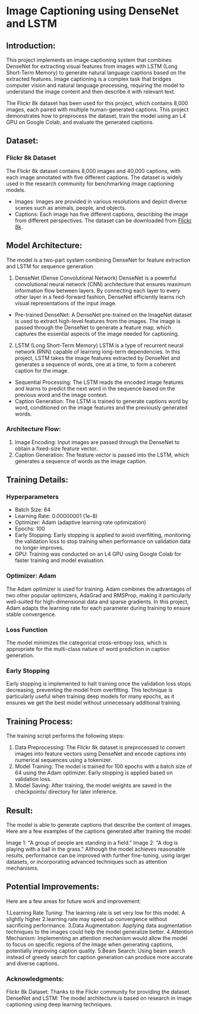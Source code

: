# Image Captioning using DenseNet and LSTM

## Introduction:
This project implements an image captioning system that combines DenseNet for extracting visual features from images with LSTM (Long Short-Term Memory) to generate natural language captions based on the extracted features. Image captioning is a complex task that bridges computer vision and natural language processing, requiring the model to understand the image content and then describe it with relevant text.  

The Flickr 8k dataset has been used for this project, which contains 8,000 images, each paired with multiple human-generated captions. This project demonstrates how to preprocess the dataset, train the model using an L4 GPU on Google Colab, and evaluate the generated captions.

## Dataset:
### Flickr 8k Dataset
The Flickr 8k dataset contains 8,000 images and 40,000 captions, with each image annotated with five different captions. The dataset is widely used in the research community for benchmarking image captioning models.
+ Images: Images are provided in various resolutions and depict diverse scenes such as animals, people, and objects.
+ Captions: Each image has five different captions, describing the image from different perspectives.
The dataset can be downloaded from [Flickr 8k](https://github.com/jbrownlee/Datasets/releases/tag/Flickr8k).

## Model Architecture:
The model is a two-part system combining DenseNet for feature extraction and LSTM for sequence generation.

1. DenseNet (Dense Convolutional Network)
DenseNet is a powerful convolutional neural network (CNN) architecture that ensures maximum information flow between layers. By connecting each layer to every other layer in a feed-forward fashion, DenseNet efficiently learns rich visual representations of the input image.

+ Pre-trained DenseNet: A DenseNet pre-trained on the ImageNet dataset is used to extract high-level features from the images. The image is passed through the DenseNet to generate a feature map, which captures the essential aspects of the image needed for captioning.
2. LSTM (Long Short-Term Memory)
LSTM is a type of recurrent neural network (RNN) capable of learning long-term dependencies. In this project, LSTM takes the image features extracted by DenseNet and generates a sequence of words, one at a time, to form a coherent caption for the image.
+ Sequential Processing: The LSTM reads the encoded image features and learns to predict the next word in the sequence based on the previous word and the image context.
+ Caption Generation: The LSTM is trained to generate captions word by word, conditioned on the image features and the previously generated words.

### Architecture Flow:
1. Image Encoding: Input images are passed through the DenseNet to obtain a fixed-size feature vector.
2. Caption Generation: The feature vector is passed into the LSTM, which generates a sequence of words as the image caption.

## Training Details:
### Hyperparameters
+ Batch Size: 64
+ Learning Rate: 0.00000001 (1e-8)
+ Optimizer: Adam (adaptive learning rate optimization)
+ Epochs: 100
+ Early Stopping: Early stopping is applied to avoid overfitting, monitoring the validation loss to stop training when performance on validation data no longer improves.
+ GPU: Training was conducted on an L4 GPU using Google Colab for faster training and model evaluation.

### Optimizer: Adam
The Adam optimizer is used for training. Adam combines the advantages of two other popular optimizers, AdaGrad and RMSProp, making it particularly well-suited for high-dimensional data and sparse gradients. In this project, Adam adapts the learning rate for each parameter during training to ensure stable convergence.

### Loss Function
The model minimizes the categorical cross-entropy loss, which is appropriate for the multi-class nature of word prediction in caption generation.

### Early Stopping
Early stopping is implemented to halt training once the validation loss stops decreasing, preventing the model from overfitting. This technique is particularly useful when training deep models for many epochs, as it ensures we get the best model without unnecessary additional training.

## Training Process:
The training script performs the following steps:

1. Data Preprocessing: The Flickr 8k dataset is preprocessed to convert images into feature vectors using DenseNet and encode captions into numerical sequences using a tokenizer.
2. Model Training: The model is trained for 100 epochs with a batch size of 64 using the Adam optimizer. Early stopping is applied based on validation loss.
3. Model Saving: After training, the model weights are saved in the checkpoints/ directory for later inference.

## Result:
The model is able to generate captions that describe the content of images. Here are a few examples of the captions generated after training the model:

Image 1: "A group of people are standing in a field."
Image 2: "A dog is playing with a ball in the grass."
Although the model achieves reasonable results, performance can be improved with further fine-tuning, using larger datasets, or incorporating advanced techniques such as attention mechanisms.

## Potential Improvements:
Here are a few areas for future work and improvement:

1.Learning Rate Tuning: The learning rate is set very low for this model. A slightly higher 2.learning rate may speed up convergence without sacrificing performance.
3.Data Augmentation: Applying data augmentation techniques to the images could help the model generalize better.
4.Attention Mechanism: Implementing an attention mechanism would allow the model to focus on specific regions of the image when generating captions, potentially improving caption quality.
5.Beam Search: Using beam search instead of greedy search for caption generation can produce more accurate and diverse captions.

### Acknowledgments:
Flickr 8k Dataset: Thanks to the Flickr community for providing the dataset.
DenseNet and LSTM: The model architecture is based on research in image captioning using deep learning techniques.
